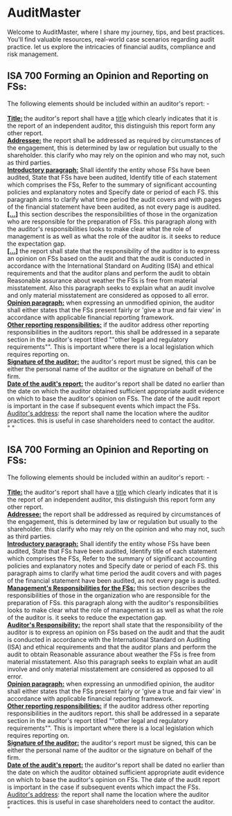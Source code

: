# AuditMaster
Welcome to AuditMaster, where I share my journey, tips, and best practices. You'll find valuable resources, real-world case scenarios regarding audit practice. let us explore the intricacies of financial audits, compliance and risk management.


<div><h2>ISA 700 Forming an Opinion and Reporting on FSs:</h2><div><span style=""font-weight: 700;"">The following elements should be included within an auditor's report: -</span></div></div><div><span style=""font-weight: 700;""><br></span></div><div><div><b><u><span class=""cloze-inactive"" data-ordinal=""1"">Title:</span></u>&nbsp;</b>the auditor's report shall have a&nbsp;<u><span class=""cloze-inactive"" data-ordinal=""1"">title</span></u>&nbsp;which clearly indicates that it is the report of an independent auditor, this distinguish this report form any other report.</div><div><u><b><span class=""cloze-inactive"" data-ordinal=""2"">Addressee:</span></b></u> the report shall be addressed as required by circumstances of the engagement, this is determined by law or regulation but usually to the shareholder. this clarify who may rely on the opinion and who may not, such as third parties.</div><div><u><b><span class=""cloze-inactive"" data-ordinal=""8"">Introductory paragraph:</span></b></u> Shall identify the entity whose FSs have been audited, State that FSs have been audited, Identify title of each statement which comprises the FSs, Refer to the summary of significant accounting policies and explanatory notes and Specify date or period of each FS. this paragraph aims to clarify what time period the audit covers and with pages of the financial statement have been audited, as not every page is audited.</div><div><u><b><span class=""cloze"" data-cloze=""Management&#x27;s&#x20;Responsibilities&#x20;for&#x20;the&#x20;FSs&#x3A;"" data-ordinal=""3"">[...]</span></b></u> this section describes the responsibilities of those in the organization who are responsible for the preparation of FSs. this paragraph along with the auditor's responsibilities looks to make clear what the role of management is as well as what the role of the auditor is. it seeks to reduce the expectation gap.</div><div><u><b><span class=""cloze"" data-cloze=""Auditor&#x27;s&#x20;Responsibility&#x3A;"" data-ordinal=""3"">[...]</span></b></u> the report shall state that the responsibility of the auditor is to express an opinion on FSs based on the audit and that the audit is conducted in accordance with the International Standard on Auditing (ISA) and ethical requirements and that the auditor plans and perform the audit to obtain <span style=""font-weight: 700;"">Reasonable assurance </span>about weather the FSs is free from material misstatement. Also this paragraph seeks to explain what an audit involve and only material misstatement are considered as opposed to all error.</div><div><u><b><span class=""cloze-inactive"" data-ordinal=""6"">Opinion paragraph:</span></b></u> when expressing an unmodified opinion, the auditor shall either states that the FSs present fairly or 'give a true and fair view' in accordance with applicable financial reporting framework. </div><div><u><b><span class=""cloze-inactive"" data-ordinal=""7"">Other reporting responsibilities:</span></b></u> if the auditor address <span class=""cloze-inactive"" data-ordinal=""7"">other reporting responsibilities</span> in the auditors report. this shall be addressed in a separate section in the auditor's report titled <span class=""cloze-inactive"" data-ordinal=""9"">""other legal and regulatory requirements""</span>. This is important where there is a local legislation which requires reporting on.</div><div><u><b><span class=""cloze-inactive"" data-ordinal=""4"">Signature of the auditor:</span></b></u> the auditor's report must be signed, this can be either the personal name of the auditor or the signature on behalf of the firm.</div><div><u><b><span class=""cloze-inactive"" data-ordinal=""4"">Date of the audit's report:</span></b></u> the auditor's report shall be dated no earlier than the date on which the auditor obtained <span class=""cloze-inactive"" data-ordinal=""11"">sufficient appropriate audit evidence</span> on which to base the auditor's opinion on FSs. The date of the audit report is important in the case if <span class=""cloze-inactive"" data-ordinal=""10"">subsequent events</span> which impact the FSs.  </div><div><span class=""cloze-inactive"" data-ordinal=""5""><span style=""font-weight: 700;""><u>Auditor's address</u></span>:</span>&nbsp;the report shall name the location where the auditor practices. this is useful in case shareholders need to contact the auditor.</div></div>"	"<div><h2>ISA 700 Forming an Opinion and Reporting on FSs:</h2><div><span style=""font-weight: 700;"">The following elements should be included within an auditor's report: -</span></div></div><div><span style=""font-weight: 700;""><br></span></div><div><div><b><u><span class=""cloze-inactive"" data-ordinal=""1"">Title:</span></u>&nbsp;</b>the auditor's report shall have a&nbsp;<u><span class=""cloze-inactive"" data-ordinal=""1"">title</span></u>&nbsp;which clearly indicates that it is the report of an independent auditor, this distinguish this report form any other report.</div><div><u><b><span class=""cloze-inactive"" data-ordinal=""2"">Addressee:</span></b></u> the report shall be addressed as required by circumstances of the engagement, this is determined by law or regulation but usually to the shareholder. this clarify who may rely on the opinion and who may not, such as third parties.</div><div><u><b><span class=""cloze-inactive"" data-ordinal=""8"">Introductory paragraph:</span></b></u> Shall identify the entity whose FSs have been audited, State that FSs have been audited, Identify title of each statement which comprises the FSs, Refer to the summary of significant accounting policies and explanatory notes and Specify date or period of each FS. this paragraph aims to clarify what time period the audit covers and with pages of the financial statement have been audited, as not every page is audited.</div><div><u><b><span class=""cloze"" data-ordinal=""3"">Management's Responsibilities for the FSs:</span></b></u> this section describes the responsibilities of those in the organization who are responsible for the preparation of FSs. this paragraph along with the auditor's responsibilities looks to make clear what the role of management is as well as what the role of the auditor is. it seeks to reduce the expectation gap.</div><div><u><b><span class=""cloze"" data-ordinal=""3"">Auditor's Responsibility:</span></b></u> the report shall state that the responsibility of the auditor is to express an opinion on FSs based on the audit and that the audit is conducted in accordance with the International Standard on Auditing (ISA) and ethical requirements and that the auditor plans and perform the audit to obtain <span style=""font-weight: 700;"">Reasonable assurance </span>about weather the FSs is free from material misstatement. Also this paragraph seeks to explain what an audit involve and only material misstatement are considered as opposed to all error.</div><div><u><b><span class=""cloze-inactive"" data-ordinal=""6"">Opinion paragraph:</span></b></u> when expressing an unmodified opinion, the auditor shall either states that the FSs present fairly or 'give a true and fair view' in accordance with applicable financial reporting framework. </div><div><u><b><span class=""cloze-inactive"" data-ordinal=""7"">Other reporting responsibilities:</span></b></u> if the auditor address <span class=""cloze-inactive"" data-ordinal=""7"">other reporting responsibilities</span> in the auditors report. this shall be addressed in a separate section in the auditor's report titled <span class=""cloze-inactive"" data-ordinal=""9"">""other legal and regulatory requirements""</span>. This is important where there is a local legislation which requires reporting on.</div><div><u><b><span class=""cloze-inactive"" data-ordinal=""4"">Signature of the auditor:</span></b></u> the auditor's report must be signed, this can be either the personal name of the auditor or the signature on behalf of the firm.</div><div><u><b><span class=""cloze-inactive"" data-ordinal=""4"">Date of the audit's report:</span></b></u> the auditor's report shall be dated no earlier than the date on which the auditor obtained <span class=""cloze-inactive"" data-ordinal=""11"">sufficient appropriate audit evidence</span> on which to base the auditor's opinion on FSs. The date of the audit report is important in the case if <span class=""cloze-inactive"" data-ordinal=""10"">subsequent events</span> which impact the FSs.  </div><div><span class=""cloze-inactive"" data-ordinal=""5""><span style=""font-weight: 700;""><u>Auditor's address</u></span>:</span>&nbsp;the report shall name the location where the auditor practices. this is useful in case shareholders need to contact the auditor.</div></div>"